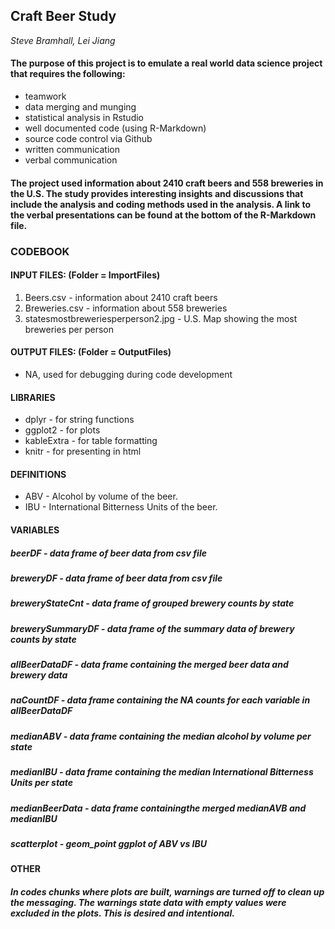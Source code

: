 ## Craft Beer Study

*Steve Bramhall, Lei Jiang*

#### The purpose of this project is to emulate a real world data science project that requires the following:
- teamwork
- data merging and munging
- statistical analysis in Rstudio
- well documented code (using R-Markdown)
- source code control via Github
- written communication
- verbal communication 

#### The project used information about 2410 craft beers and 558 breweries in the U.S. The study provides interesting insights and discussions that include the analysis and coding methods used in the analysis. A link to the verbal presentations can be found at the bottom of the R-Markdown file.


### CODEBOOK

#### INPUT FILES: (Folder = ImportFiles)
1. Beers.csv - information about 2410 craft beers
2. Breweries.csv - information about 558 breweries
3. statesmostbreweriesperperson2.jpg - U.S. Map showing the most breweries per person

#### OUTPUT FILES: (Folder = OutputFiles)
* NA, used for debugging during code development

#### LIBRARIES
* dplyr - for string functions
* ggplot2 - for plots
* kableExtra - for table formatting
* knitr - for presenting in html

#### DEFINITIONS
* ABV - Alcohol by volume of the beer.
* IBU - International Bitterness Units of the beer.

#### VARIABLES
##### beerDF - data frame of beer data from csv file
##### breweryDF - data frame of beer data from csv file
##### breweryStateCnt - data frame of grouped brewery counts by state
##### brewerySummaryDF - data frame of the summary data of brewery counts by state
##### allBeerDataDF - data frame containing the merged beer data and brewery data
##### naCountDF - data frame containing the NA counts for each variable in allBeerDataDF
##### medianABV - data frame containing the median alcohol by volume per state
##### medianIBU - data frame containing the median International Bitterness Units per state
##### medianBeerData - data frame containingthe merged medianAVB and medianIBU
##### scatterplot - geom_point ggplot of ABV vs IBU

#### OTHER
##### In codes chunks where plots are built, warnings are turned off to clean up the messaging. The warnings state data with empty values were excluded in the plots. This is desired and intentional.
